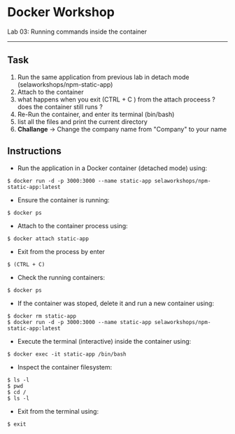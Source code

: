 # Docker Workshop
Lab 03: Running commands inside the container

---

## Task

1. Run the same application from previous lab in detach mode (selaworkshops/npm-static-app)
2. Attach to the container
3. what happens when you exit (CTRL + C ) from the attach proceess ? does the container still runs ?
4. Re-Run the container, and enter its terminal (bin/bash) 
5. list all the files and print the current directory
6. **Challange** -> Change the company name from "Company" to your name


## Instructions

 - Run the application in a Docker container (detached mode) using:
```
$ docker run -d -p 3000:3000 --name static-app selaworkshops/npm-static-app:latest
```

 - Ensure the container is running:
```
$ docker ps
```

 - Attach to the container process using:
```
$ docker attach static-app
```

 - Exit from the process by enter 
```
$ (CTRL + C)
```

 - Check the running containers:
```
$ docker ps
```

 - If the container was stoped, delete it and run a new container using:
```
$ docker rm static-app
$ docker run -d -p 3000:3000 --name static-app selaworkshops/npm-static-app:latest
```

 - Execute the terminal (interactive) inside the container using:
```
$ docker exec -it static-app /bin/bash
```

 - Inspect the container filesystem:
```
$ ls -l
$ pwd
$ cd /
$ ls -l
```

 - Exit from the terminal using:
```
$ exit
```
